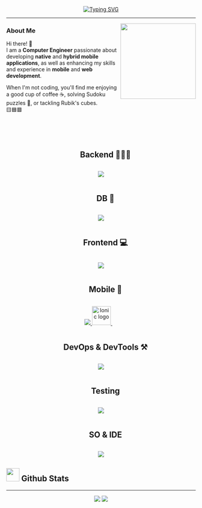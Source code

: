 <p align="center">
<a href="https://git.io/typing-svg"><img src="https://readme-typing-svg.demolab.com?font=Georgia&weight=800&pause=2000&size=33&color=18a553&width=470&height=100&lines=Cesar Palacios+%F0%9F%91%8B" alt="Typing SVG" /></a>
</p>
<hr>
<img align='right' src='https://user-images.githubusercontent.com/5713670/87202985-820dcb80-c2b6-11ea-9f56-7ec461c497c3.gif' width='200"'>

<!--
**Cesarpalaciosr/Cesarpalaciosr** is a ✨ _special_ ✨ repository because its `README.md` (this file) appears on your GitHub profile.

Here are some ideas to get you started:

- 🔭 I’m currently working on ...
- 🌱 I’m currently learning ...
- 👯 I’m looking to collaborate on ...
- 🤔 I’m looking for help with ...
- 💬 Ask me about ...
- 📫 How to reach me: ...
- 😄 Pronouns: ...
- ⚡ Fun fact: ...
-->
<!--h1 without bottom border-->

<div align="left">

### About Me  
Hi there! 👋  
I am a **Computer Engineer** passionate about developing **native** and **hybrid mobile applications**, as well as enhancing my skills and experience in **mobile** and **web development**.  

When I'm not coding, you'll find me enjoying a good cup of coffee ☕, solving Sudoku puzzles 🧩, or tackling Rubik's cubes.  
🟨🟦🟥
</div>

</br>
</br>
<div id="user-content-toc">
  <ul align="center">
    <summary><h2 style="display: inline-block">Backend 👨🏻‍💻</h2></summary>
  </ul>
</div>
<!--tech stack icons-->
<p align="center">
  <a href="https://skillicons.dev">
    <img src="https://skillicons.dev/icons?i=node.js,js,express,firebase,nginx,linux,postman,py,gradle&perline=14" />
  </a>
</p>
<!--h1 without bottom border-->
<div id="user-content-toc">
  <ul align="center">
    <summary><h2 style="display: inline-block">DB 💽</h2></summary>
  </ul>
</div>

<!--tech stack icons-->
<p align="center">
  <a href="https://skillicons.dev">
    <img src="https://skillicons.dev/icons?i=postgres,mongodb,sqlite&perline=14" />
  </a>
</p>
<!--h1 without bottom border-->
<div id="user-content-toc">
  <ul align="center">
    <summary><h2 style="display: inline-block">Frontend 💻</h2></summary>
  </ul>
</div>
<!--tech stack icons-->
<p align="center">
  <a href="https://skillicons.dev">
    <img src="https://skillicons.dev/icons?i=html,css,js,ts,react,angular,materialui,tailwind,sass,bootstrap,styledcomponents,vite,figma&perline=14"/>
  </a>
</p>
<!--h1 without bottom border-->
<div id="user-content-toc">
  <ul align="center">
    <summary><h2 style="display: inline-block">Mobile 📱</h2></summary>
  </ul>
</div>
<!--tech stack icons-->
<p align="center">
  <a href="https://skillicons.dev">
    <img src="https://skillicons.dev/icons?i=flutter,dart,kotlin,js,ts,react&perline=14" />
      <img src="https://cdn.jsdelivr.net/gh/devicons/devicon/icons/ionic/ionic-original-wordmark.svg" height="50" alt="Ionic logo" />
      <img width="14" />
  </a>
</p>
<!--h1 without bottom border-->
<div id="user-content-toc">
  <ul align="center">
    <summary><h2 style="display: inline-block">DevOps & DevTools ⚒</h2></summary>
  </ul>
</div>
<!--tech stack icons-->
<p align="center">
  <a href="https://skillicons.dev">
    <img src="https://skillicons.dev/icons?i=git,github,docker,bash&perline=14" />
  </a>
</p>
<!--h1 without bottom border-->
<div id="user-content-toc">
  <ul align="center">
    <summary><h2 style="display: inline-block">Testing</h2></summary>
  </ul>
</div>
<!--tech stack icons-->
<p align="center">
  <a href="https://skillicons.dev">
    <img src="https://skillicons.dev/icons?i=postman,vitest&perline=14" />
  </a>
</p>
<!--h1 without bottom border-->
<div id="user-content-toc">
  <ul align="center">
    <summary><h2 style="display: inline-block">SO & IDE</h2></summary>
  </ul>
</div>
<!--tech stack icons-->
<p align="center">
  <a href="https://skillicons.dev">
    <img src="https://skillicons.dev/icons?i=vscode,androidstudio,idea,ubuntu,debian,windows&perline=14" />
  </a>
</p>

## <img src="https://media.giphy.com/media/iY8CRBdQXODJSCERIr/giphy.gif" width="35"><b> Github Stats </b>
<hr>
<div align="center">

![](https://github-readme-stats.vercel.app/api?username=Cesarpalaciosr&theme=midnight-purple&hide_border=false&include_all_commits=true&count_private=true) ![](https://github-readme-stats.vercel.app/api/top-langs/?username=Cesarpalaciosr&theme=midnight-purple&hide_border=false&include_all_commits=true&count_private=true&layout=compact)

</div>
